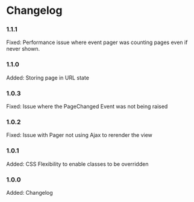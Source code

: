 # Changelog

### 1.1.1

Fixed:  Performance issue where event pager was counting pages even if never shown.

### 1.1.0

Added:  Storing page in URL state

### 1.0.3

Fixed:  Issue where the PageChanged Event was not being raised

### 1.0.2

Fixed:  Issue with Pager not using Ajax to rerender the view

### 1.0.1

Added:  CSS Flexibility to enable classes to be overridden

### 1.0.0

Added:      Changelog
